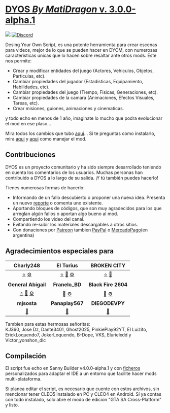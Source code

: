 # [DYOS _By MatiDragon_ v. 3.0.0-alpha.1](https://github.com/MatiDragon-YT/DYOS)
[![](https://img.shields.io/youtube/channel/subscribers/UCIqJ7P_fLvULqvmsDagJBjA?style=for-the-badge)](https://youtube.com/c/MatiDragon)
[![Discord](https://img.shields.io/discord/911487285990674473?style=for-the-badge)](https://discord.gg/wjZGrmAXNu)

Desing Your Own Script, es una potente herramienta para crear escenas para videos, mejor de lo que se pueden hacer en DYOM, con numerosas caracteristicas unicas que lo hacen sobre resaltar ante otros mods. Este nos permite:

 * Crear y modificar entidades del juego (Actores, Vehiculos, Objetos, Particulas, etc).
 * Cambiar propiedades del jugador (Estadisticas, Equipamiento, Habilidades, etc).
 * Cambiar propiedades del juego (Tiempo, Fisicas, Generaciones, etc).
 * Cambiar propiedades de la camara (Animaciones, Efectos Visuales, Tareas, etc).
 * Crear misiones, guiones, animaciones y cinematicas.

y todo echo en menos de 1 año, imaginate lo mucho que podra evolucionar el mod en ese plaso...

Mira todos los cambios que tubo [aqui](HISTORIAL.md)...
Si te preguntas como instalarlo, mira [aqui](INSTALACION.md.txt) y [aqui](CONTROLES.md) como manejar el mod.

## Contribuciones

DYOS es un proyecto comunitario y ha sido siempre desarrollado teniendo en cuenta los comentarios de los usuarios. Muchas personas han contribuido a DYOS a lo largo de su salida. ¡Y tú también puedes hacerlo!

Tienes numerosas formas de hacerlo:
* Informando de un fallo descubierto o proponer una nueva idea. Presenta un nuevo [reporte](https://discord.gg/wjZGrmAXNu) o comenta uno existente.
* Aportando bloques de códigos, que son muy agradecidos para los que arreglan algún fallos o aportan algo bueno al mod.
* Compartiendo los video del canal.
* Evitando re-subir los materiales descargables a otros sitios.
* Con donaciones por [Patreon](https://patreon.com/MatiDragon788) tambien  [PayPal](https://paypal.me/MatiDragon) o [MercadoPago](https://link.mercadopago.com.ar/donacionesmatidragon)(en argentina)

## Agradecimientos especiales para
| Charly248 | El Torius | BROKEN CITY |
| :---: | :---: | :---: |
| [⭐](# 'recomendar canal') [⚙](# 'reportar errores') | [⭐](# 'recomendar canal') [🎁](# 'apoyo economico') [⚙](# 'reportar errores') | [⭐](# 'recomendar canal') [🎁](# 'apoyo economico') |
| **General Abigail** | **Franelo_BD** | **Black Fire 2604** |
| [⭐](# 'recomendar canal') [🎁](# 'apoyo economico') [⚙](# 'reportar errores') | [🎁](# 'apoyo economico') [⚙](# 'reportar errores') | [🎁](# 'apoyo economico') [⚙](# 'reportar errores') |
| **mjsosta** | **Panaplay567** | **DIEGODEVPY** |
| [🎁](# 'apoyo economico') | [🎁](# 'apoyo economico') | [🔨](# 'agregar codigo') |

Tambien para estas hermosas señoritas:\
KJ360, Jose Dz, Dante3401, Ghost2025, PinkiePlay92YT, El Luizito, ErickLoquendo7, JokerLoquendo, B-Dope, VKS, Elurielxdd y Victor_yonshon_dic

## Compilación
El script fue echo en Sanny Builder v4.0.0-alpha.1 y con [ficheros](https://github.com/MatiDragon-YT/data) personalizados para adaptar el IDE a un entorno que facilite hacer mods multi-plataforma.

Si planea editar el script, es necesario que cuente con estos archivos, sin mencionar tener CLEO5 instalado en PC y CLEO4 en Android. Sí ya contas con todo instalado, solo abre el modo de edicion "GTA SA Cross-Platform" y listo.
